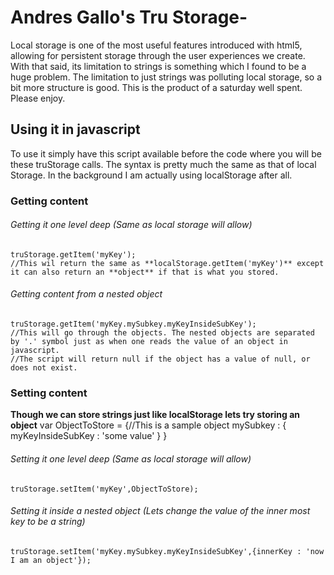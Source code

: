 Andres Gallo's Tru Storage-
============================

Local storage is one of the most useful features introduced with html5, allowing for persistent storage through the user experiences we create. With that said, its limitation to strings is something which I found to be a huge problem. The limitation to just strings was polluting local storage, so a bit more structure is good. This is the product of a saturday well spent. Please enjoy.

Using it in javascript
----------------------

To use it simply have this script available before the code where you will be these truStorage calls. The syntax is pretty much the same as that of local Storage. In the background I am actually using localStorage after all. 
	
### Getting content ######
###### Getting it one level deep (Same as local storage will allow)
	truStorage.getItem('myKey'); 
	//This wil return the same as **localStorage.getItem('myKey')** except it can also return an **object** if that is what you stored. 

###### Getting content from a nested object
	truStorage.getItem('myKey.mySubkey.myKeyInsideSubKey'); 
	//This will go through the objects. The nested objects are separated by '.' symbol just as when one reads the value of an object in javascript.
	//The script will return null if the object has a value of null, or does not exist.
	
### Setting content ######
**Though we can store strings just like localStorage lets try storing an object**
    var ObjectToStore = {//This is a sample object 
	    mySubkey : {
		     myKeyInsideSubKey : 'some value'
	    }
    }

###### Setting it one level deep (Same as local storage will allow)
    truStorage.setItem('myKey',ObjectToStore); 
	
###### Setting it inside a nested object (Lets change the value of the inner most key to be a string)
    truStorage.setItem('myKey.mySubkey.myKeyInsideSubKey',{innerKey : 'now I am an object'}); 
	
